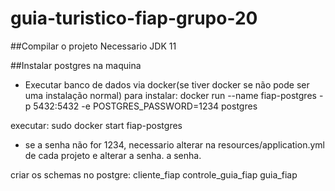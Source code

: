 # guia-turistico-fiap-grupo-20


##Compilar o projeto
Necessario JDK 11

##Instalar postgres na maquina
- Executar banco de dados via docker(se tiver docker se não pode ser uma instalação normal)
para instalar:
docker run --name fiap-postgres -p 5432:5432 -e POSTGRES_PASSWORD=1234 postgres

executar:
sudo docker start fiap-postgres

- se a senha não for 1234, necessario alterar na resources/application.yml de cada projeto e alterar a senha.
a senha.

criar os schemas no postgre:
cliente_fiap
controle_guia_fiap
guia_fiap